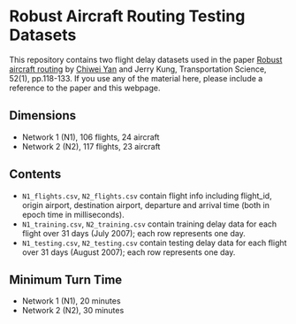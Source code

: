 # Robust Aircraft Routing Testing Datasets
This repository contains two flight delay datasets used in the paper [Robust aircraft routing](https://pubsonline.informs.org/doi/abs/10.1287/trsc.2015.0657) by [Chiwei Yan](web.mit.edu/chiwei/www) and Jerry Kung, Transportation Science, 52(1), pp.118-133. If you use any of the material here, please include a reference to the paper and this webpage.

## Dimensions

 - Network 1 (N1), 106 flights, 24 aircraft
 - Network 2 (N2), 117 flights, 23 aircraft

## Contents

 - `N1_flights.csv`, `N2_flights.csv` contain flight info including flight_id, origin airport, destination airport, departure and arrival time (both in epoch time in milliseconds).
 - `N1_training.csv`, `N2_training.csv` contain training delay data for each flight over 31 days (July 2007); each row represents one day.
 - `N1_testing.csv`, `N2_testing.csv` contain testing delay data for each flight over 31 days (August 2007); each row represents one day.
 
## Minimum Turn Time
 - Network 1 (N1), 20 minutes
 - Network 2 (N2), 30 minutes
